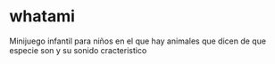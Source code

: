 # whatami
Minijuego infantil para niños en el que hay animales que dicen de que especie son y su sonido cracteristico
